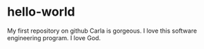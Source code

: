 # hello-world
My first repository on github
Carla is gorgeous.
I love this software engineering program.
I love God.
